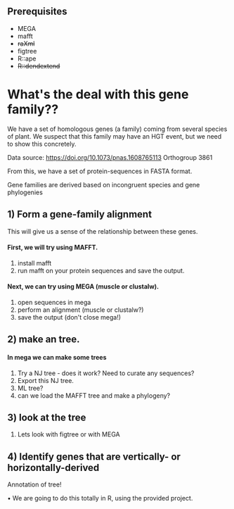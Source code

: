 

## Prerequisites
* MEGA 
* mafft 
* ~~raXml~~
* figtree 
* R::ape 
* ~~R::dendextend~~


# What's the deal with this gene family??

We have a set of homologous genes (a family) coming from several species of plant. We suspect that this family may have an HGT event, but we need to show this concretely.

Data source:
https://doi.org/10.1073/pnas.1608765113
Orthogroup 3861

From this, we have a set of protein-sequences in FASTA format.

Gene families are derived based on incongruent species and gene phylogenies

## 1) Form a gene-family alignment

This will give us a sense of the relationship between these genes.

#### First, we will try using MAFFT.
1. install mafft
2. run mafft on your protein sequences and save the output.

#### Next, we can try using MEGA (muscle or clustalw).
1. open sequences in mega
2. perform an alignment (muscle or clustalw?)
3. save the output (don't close mega!)


## 2) make an tree.

#### In mega we can make some trees
1. Try a NJ tree - does it work? Need to curate any sequences?
2. Export this NJ tree.
3. ML tree?
4. can we load the MAFFT tree and make a phylogeny?

## 3) look at the tree
1. Lets look with figtree or with MEGA




## 4) Identify genes that are vertically- or horizontally-derived
Annotation of tree!


• We are going to do this totally in R, using the provided project.

